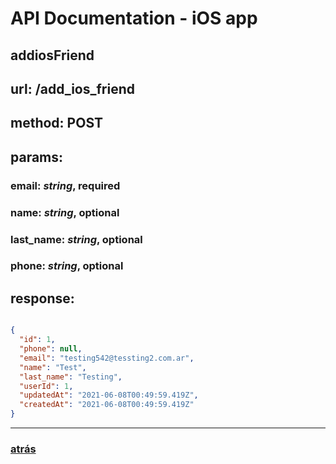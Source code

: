 # API Documentation - iOS app

## addiosFriend

## url: /add_ios_friend
## method: POST

## params:

### **email:** *string*, required
### **name:** *string*, optional
### **last_name:** *string*, optional
### **phone:** *string*, optional


## response:

~~~Json

{
  "id": 1,
  "phone": null,
  "email": "testing542@tessting2.com.ar",
  "name": "Test",
  "last_name": "Testing",
  "userId": 1,
  "updatedAt": "2021-06-08T00:49:59.419Z",
  "createdAt": "2021-06-08T00:49:59.419Z"
}

~~~

___
### [atrás](apis.html)